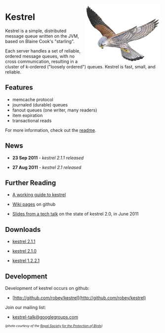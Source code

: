 <img src="kestrel-hovering.png" style="float: right"></a>

Kestrel
=======

Kestrel is a simple, distributed message queue written on the JVM, based on
Blaine Cook's "starling".

Each server handles a set of reliable, ordered message queues, with no cross
communication, resulting in a cluster of k-ordered ("loosely ordered") queues.
Kestrel is fast, small, and reliable.

Features
--------

- memcache protocol
- journaled (durable) queues
- fanout queues (one writer, many readers)
- item expiration
- transactional reads

For more information, check out the [readme](readme.html).

News
----

- **23 Sep 2011** - *kestrel 2.1.1 released*

- **27 Aug 2011** - *kestrel 2.1 released*

Further Reading
---------------

- [A working guide to kestrel](docs/guide.html)

- [Wiki pages](https://github.com/robey/kestrel/wiki) on github

- [Slides from a tech talk](kestrel-tech-talk-jun2011.pdf) on the state of kestrel 2.0, in June 2011

Downloads
---------

- [kestrel 2.1.1](download/kestrel-2.1.1.zip)

- [kestrel 2.1.0](download/kestrel-2.1.0.zip)

- [kestrel 1.2.2.1](download/kestrel-1.2.2.1.zip)

Development
-----------

Development of kestrel occurs on github:

- [http://github.com/robey/kestrel](http://github.com/robey/kestrel)

Join our mailing list:

- [kestrel-talk@googlegroups.com](http://groups.google.com/group/kestrel-talk)


<div style="font-size: 75%; margin-left: 0px; font-style: italic">
(photo courtesy of the
<a href="http://www.rspb.org.uk/wildlife/birdguide/name/k/kestrel/index.aspx">Royal Society for the Protection of Birds</a>)
</div>

